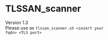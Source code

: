# TLSSAN_scanner <br>
Version 1.3<br>
Please use as <code>tlssan_scanner.sh \<insert your fqdn\> \<TLS port\></code><br>
